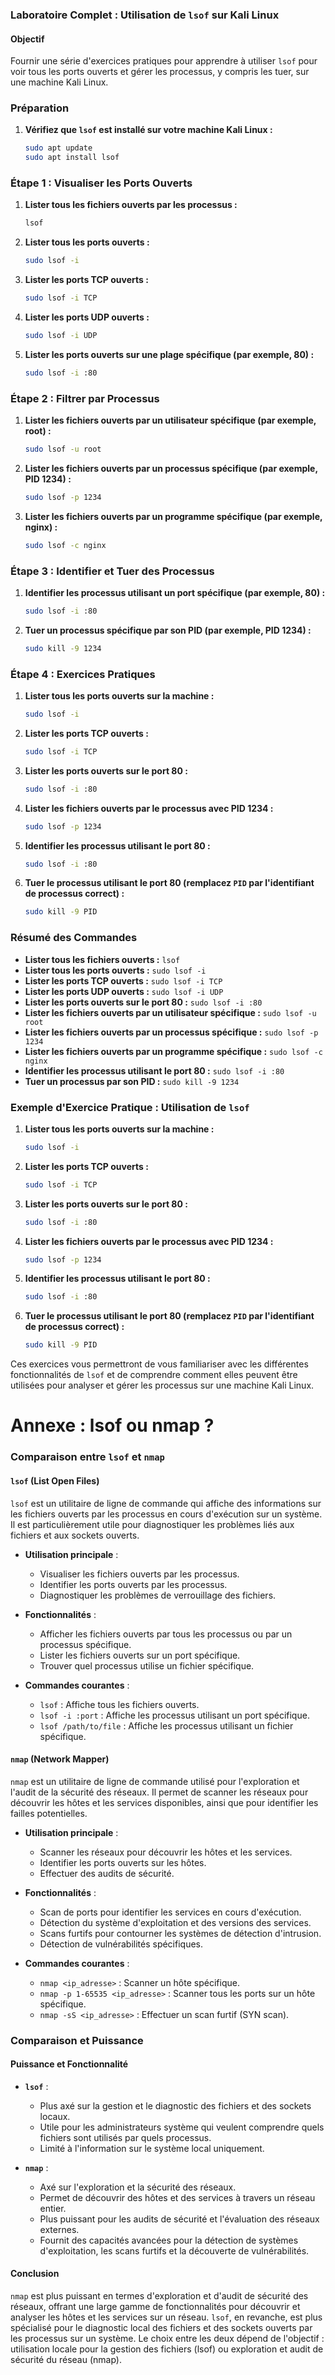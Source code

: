 ### Laboratoire Complet : Utilisation de `lsof` sur Kali Linux

#### Objectif
Fournir une série d'exercices pratiques pour apprendre à utiliser `lsof` pour voir tous les ports ouverts et gérer les processus, y compris les tuer, sur une machine Kali Linux.

### Préparation

1. **Vérifiez que `lsof` est installé sur votre machine Kali Linux :**
   ```bash
   sudo apt update
   sudo apt install lsof
   ```

### Étape 1 : Visualiser les Ports Ouverts

1. **Lister tous les fichiers ouverts par les processus :**
   ```bash
   lsof
   ```

2. **Lister tous les ports ouverts :**
   ```bash
   sudo lsof -i
   ```

3. **Lister les ports TCP ouverts :**
   ```bash
   sudo lsof -i TCP
   ```

4. **Lister les ports UDP ouverts :**
   ```bash
   sudo lsof -i UDP
   ```

5. **Lister les ports ouverts sur une plage spécifique (par exemple, 80) :**
   ```bash
   sudo lsof -i :80
   ```

### Étape 2 : Filtrer par Processus

1. **Lister les fichiers ouverts par un utilisateur spécifique (par exemple, root) :**
   ```bash
   sudo lsof -u root
   ```

2. **Lister les fichiers ouverts par un processus spécifique (par exemple, PID 1234) :**
   ```bash
   sudo lsof -p 1234
   ```

3. **Lister les fichiers ouverts par un programme spécifique (par exemple, nginx) :**
   ```bash
   sudo lsof -c nginx
   ```

### Étape 3 : Identifier et Tuer des Processus

1. **Identifier les processus utilisant un port spécifique (par exemple, 80) :**
   ```bash
   sudo lsof -i :80
   ```

2. **Tuer un processus spécifique par son PID (par exemple, PID 1234) :**
   ```bash
   sudo kill -9 1234
   ```

### Étape 4 : Exercices Pratiques

1. **Lister tous les ports ouverts sur la machine :**
   ```bash
   sudo lsof -i
   ```

2. **Lister les ports TCP ouverts :**
   ```bash
   sudo lsof -i TCP
   ```

3. **Lister les ports ouverts sur le port 80 :**
   ```bash
   sudo lsof -i :80
   ```

4. **Lister les fichiers ouverts par le processus avec PID 1234 :**
   ```bash
   sudo lsof -p 1234
   ```

5. **Identifier les processus utilisant le port 80 :**
   ```bash
   sudo lsof -i :80
   ```

6. **Tuer le processus utilisant le port 80 (remplacez `PID` par l'identifiant de processus correct) :**
   ```bash
   sudo kill -9 PID
   ```

### Résumé des Commandes

- **Lister tous les fichiers ouverts :** `lsof`
- **Lister tous les ports ouverts :** `sudo lsof -i`
- **Lister les ports TCP ouverts :** `sudo lsof -i TCP`
- **Lister les ports UDP ouverts :** `sudo lsof -i UDP`
- **Lister les ports ouverts sur le port 80 :** `sudo lsof -i :80`
- **Lister les fichiers ouverts par un utilisateur spécifique :** `sudo lsof -u root`
- **Lister les fichiers ouverts par un processus spécifique :** `sudo lsof -p 1234`
- **Lister les fichiers ouverts par un programme spécifique :** `sudo lsof -c nginx`
- **Identifier les processus utilisant le port 80 :** `sudo lsof -i :80`
- **Tuer un processus par son PID :** `sudo kill -9 1234`

### Exemple d'Exercice Pratique : Utilisation de `lsof`

1. **Lister tous les ports ouverts sur la machine :**
   ```bash
   sudo lsof -i
   ```

2. **Lister les ports TCP ouverts :**
   ```bash
   sudo lsof -i TCP
   ```

3. **Lister les ports ouverts sur le port 80 :**
   ```bash
   sudo lsof -i :80
   ```

4. **Lister les fichiers ouverts par le processus avec PID 1234 :**
   ```bash
   sudo lsof -p 1234
   ```

5. **Identifier les processus utilisant le port 80 :**
   ```bash
   sudo lsof -i :80
   ```

6. **Tuer le processus utilisant le port 80 (remplacez `PID` par l'identifiant de processus correct) :**
   ```bash
   sudo kill -9 PID
   ```

Ces exercices vous permettront de vous familiariser avec les différentes fonctionnalités de `lsof` et de comprendre comment elles peuvent être utilisées pour analyser et gérer les processus sur une machine Kali Linux. 

# Annexe : lsof ou nmap ?


### Comparaison entre `lsof` et `nmap`

#### **`lsof` (List Open Files)**
`lsof` est un utilitaire de ligne de commande qui affiche des informations sur les fichiers ouverts par les processus en cours d'exécution sur un système. Il est particulièrement utile pour diagnostiquer les problèmes liés aux fichiers et aux sockets ouverts.

- **Utilisation principale** :
  - Visualiser les fichiers ouverts par les processus.
  - Identifier les ports ouverts par les processus.
  - Diagnostiquer les problèmes de verrouillage des fichiers.

- **Fonctionnalités** :
  - Afficher les fichiers ouverts par tous les processus ou par un processus spécifique.
  - Lister les fichiers ouverts sur un port spécifique.
  - Trouver quel processus utilise un fichier spécifique.

- **Commandes courantes** :
  - `lsof` : Affiche tous les fichiers ouverts.
  - `lsof -i :port` : Affiche les processus utilisant un port spécifique.
  - `lsof /path/to/file` : Affiche les processus utilisant un fichier spécifique.

#### **`nmap` (Network Mapper)**
`nmap` est un utilitaire de ligne de commande utilisé pour l'exploration et l'audit de la sécurité des réseaux. Il permet de scanner les réseaux pour découvrir les hôtes et les services disponibles, ainsi que pour identifier les failles potentielles.

- **Utilisation principale** :
  - Scanner les réseaux pour découvrir les hôtes et les services.
  - Identifier les ports ouverts sur les hôtes.
  - Effectuer des audits de sécurité.

- **Fonctionnalités** :
  - Scan de ports pour identifier les services en cours d'exécution.
  - Détection du système d'exploitation et des versions des services.
  - Scans furtifs pour contourner les systèmes de détection d'intrusion.
  - Détection de vulnérabilités spécifiques.

- **Commandes courantes** :
  - `nmap <ip_adresse>` : Scanner un hôte spécifique.
  - `nmap -p 1-65535 <ip_adresse>` : Scanner tous les ports sur un hôte spécifique.
  - `nmap -sS <ip_adresse>` : Effectuer un scan furtif (SYN scan).

### Comparaison et Puissance

#### Puissance et Fonctionnalité

- **`lsof`** :
  - Plus axé sur la gestion et le diagnostic des fichiers et des sockets locaux.
  - Utile pour les administrateurs système qui veulent comprendre quels fichiers sont utilisés par quels processus.
  - Limité à l'information sur le système local uniquement.

- **`nmap`** :
  - Axé sur l'exploration et la sécurité des réseaux.
  - Permet de découvrir des hôtes et des services à travers un réseau entier.
  - Plus puissant pour les audits de sécurité et l'évaluation des réseaux externes.
  - Fournit des capacités avancées pour la détection de systèmes d'exploitation, les scans furtifs et la découverte de vulnérabilités.

#### Conclusion
`nmap` est plus puissant en termes d'exploration et d'audit de sécurité des réseaux, offrant une large gamme de fonctionnalités pour découvrir et analyser les hôtes et les services sur un réseau. `lsof`, en revanche, est plus spécialisé pour le diagnostic local des fichiers et des sockets ouverts par les processus sur un système. Le choix entre les deux dépend de l'objectif : utilisation locale pour la gestion des fichiers (lsof) ou exploration et audit de sécurité du réseau (nmap).


